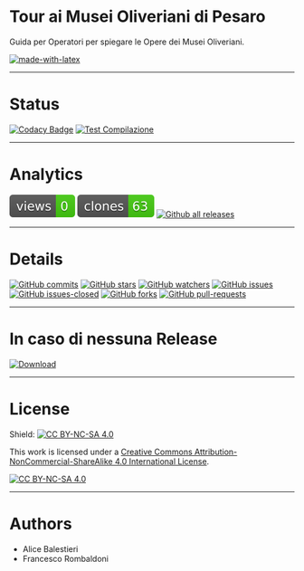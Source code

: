 # Tour ai Musei Oliveriani di Pesaro
Guida per Operatori per spiegare le Opere dei Musei Oliveriani.

[![made-with-latex](https://img.shields.io/badge/Made%20with-LaTeX-1f425f.svg)](https://www.latex-project.org/)

---

# Status
[![Codacy Badge](https://app.codacy.com/project/badge/Grade/3645b4568ebd4068bca821fa0aedd6d9)](https://app.codacy.com/gh/Pomodoro-Musei-di-Pesaro/Tour-ai-Musei-Oliveriani/dashboard?utm_source=gh&utm_medium=referral&utm_content=&utm_campaign=Badge_grade)
[![Test Compilazione](https://github.com/Pomodoro-Musei-di-Pesaro/Tour-ai-Musei-Oliveriani/actions/workflows/LaTeX_Action.yml/badge.svg?branch=main&event=push)](https://github.com/Pomodoro-Musei-di-Pesaro/Tour-ai-Musei-Oliveriani/actions/workflows/LaTeX_Action.yml)

---

# Analytics
[![views](https://raw.githubusercontent.com/Pomodoro-Musei-di-Pesaro/Tour-ai-Musei-Oliveriani/traffic/traffic-Tour-ai-Musei-Oliveriani/views.svg)](https://github.com/Pomodoro-Musei-di-Pesaro/Tour-ai-Musei-Oliveriani)
[![clones](https://raw.githubusercontent.com/Pomodoro-Musei-di-Pesaro/Tour-ai-Musei-Oliveriani/traffic/traffic-Tour-ai-Musei-Oliveriani/clones.svg)](https://github.com/Pomodoro-Musei-di-Pesaro/Tour-ai-Musei-Oliveriani)
[![Github all releases](https://img.shields.io/github/downloads/Pomodoro-Musei-di-Pesaro/Tour-ai-Musei-Oliveriani/total.svg)](https://GitHub.com/Pomodoro-Musei-di-Pesaro/Tour-ai-Musei-Oliveriani/releases/)


---

# Details
[![GitHub commits](https://badgen.net/github/commits/Pomodoro-Musei-di-Pesaro/Tour-ai-Musei-Oliveriani)](https://GitHub.com/Pomodoro-Musei-di-Pesaro/Tour-ai-Musei-Oliveriani/commit/)
[![GitHub stars](https://badgen.net/github/stars/Pomodoro-Musei-di-Pesaro/Tour-ai-Musei-Oliveriani)](https://GitHub.com/Pomodoro-Musei-di-Pesaro/Tour-ai-Musei-Oliveriani/stargazers/)
[![GitHub watchers](https://img.shields.io/github/watchers/Pomodoro-Musei-di-Pesaro/Tour-ai-Musei-Oliveriani?color=blue)](https://github.com/Pomodoro-Musei-di-Pesaro/Tour-ai-Musei-Oliveriani/watchers)
[![GitHub issues](https://img.shields.io/github/issues/Pomodoro-Musei-di-Pesaro/Tour-ai-Musei-Oliveriani.svg)](https://GitHub.com/Pomodoro-Musei-di-Pesaro/Tour-ai-Musei-Oliveriani/issues/)
[![GitHub issues-closed](https://img.shields.io/github/issues-closed/Pomodoro-Musei-di-Pesaro/Tour-ai-Musei-Oliveriani.svg)](https://GitHub.com/Pomodoro-Musei-di-Pesaro/Tour-ai-Musei-Oliveriani/issues?q=is%3Aissue+is%3Aclosed)
[![GitHub forks](https://badgen.net/github/forks/Pomodoro-Musei-di-Pesaro/Tour-ai-Musei-Oliveriani/)](https://GitHub.com/Pomodoro-Musei-di-Pesaro/Tour-ai-Musei-Oliveriani/network/)
[![GitHub pull-requests](https://img.shields.io/github/issues-pr/Pomodoro-Musei-di-Pesaro/Tour-ai-Musei-Oliveriani.svg)](https://GitHub.com/Pomodoro-Musei-di-Pesaro/Tour-ai-Musei-Oliveriani/pull/)

---

# In caso di nessuna Release
[![Download](https://custom-icon-badges.demolab.com/badge/-Scarica%20i%20documenti%20dimostrativi-blue?style=for-the-badge&logo=download&logoColor=white "Documenti")](https://nightly.link/Pomodoro-Musei-di-Pesaro/Tour-ai-Musei-Oliveriani/workflows/LaTeX_Action/main/Tour%20ai%20Musei%20Oliveriani.zip)

---

# License
Shield: [![CC BY-NC-SA 4.0][cc-by-nc-sa-shield]][cc-by-nc-sa]

This work is licensed under a
[Creative Commons Attribution-NonCommercial-ShareAlike 4.0 International License][cc-by-nc-sa].

[![CC BY-NC-SA 4.0][cc-by-nc-sa-image]][cc-by-nc-sa]

[cc-by-nc-sa]: http://creativecommons.org/licenses/by-nc-sa/4.0/
[cc-by-nc-sa-image]: https://licensebuttons.net/l/by-nc-sa/4.0/88x31.png
[cc-by-nc-sa-shield]: https://img.shields.io/badge/License-CC%20BY--NC--SA%204.0-lightgrey.svg

---

# Authors
- Alice Balestieri
- Francesco Rombaldoni
